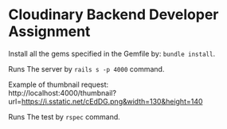 # Cloudinary Backend Developer Assignment

Install all the gems specified in the Gemfile by: `bundle install`.

Runs The server by `rails s -p 4000` command.

Example of thumbnail request: 
<br /> 
http://localhost:4000/thumbnail?url=https://i.sstatic.net/cEdDG.png&width=130&height=140

Runs The test by `rspec` command.



